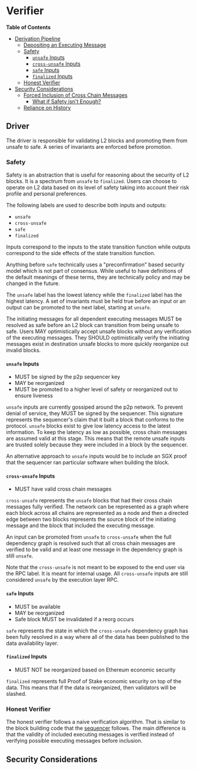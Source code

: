 # Verifier

<!-- START doctoc generated TOC please keep comment here to allow auto update -->
<!-- DON'T EDIT THIS SECTION, INSTEAD RE-RUN doctoc TO UPDATE -->
**Table of Contents**

- [Derivation Pipeline](#derivation-pipeline)
  - [Depositing an Executing Message](#depositing-an-executing-message)
  - [Safety](#safety)
    - [`unsafe` Inputs](#unsafe-inputs)
    - [`cross-unsafe` Inputs](#cross-unsafe-inputs)
    - [`safe` Inputs](#safe-inputs)
    - [`finalized` Inputs](#finalized-inputs)
  - [Honest Verifier](#honest-verifier)
- [Security Considerations](#security-considerations)
  - [Forced Inclusion of Cross Chain Messages](#forced-inclusion-of-cross-chain-messages)
    - [What if Safety isn't Enough?](#what-if-safety-isnt-enough)
  - [Reliance on History](#reliance-on-history)

<!-- END doctoc generated TOC please keep comment here to allow auto update -->

## Driver

The driver is responsible for validating L2 blocks and promoting them from unsafe
to safe. A series of invariants are enforced before promotion.

### Safety

Safety is an abstraction that is useful for reasoning about the security of L2 blocks.
It is a spectrum from `unsafe` to `finalized`. Users can choose to operate on L2 data
based on its level of safety taking into account their risk profile and personal preferences.

The following labels are used to describe both inputs and outputs:

- `unsafe`
- `cross-unsafe`
- `safe`
- `finalized`

Inputs correspond to the inputs to the state transition function while outputs correspond to the side
effects of the state transition function.

Anything before `safe` technically uses a "preconfirmation" based security model which is not part
of consensus. While useful to have definitions of the default meanings of these terms, they are
technically policy and may be changed in the future.

The `unsafe` label has the lowest latency while the `finalized` label has the highest latency.
A set of invariants must be held true before an input or an output can be promoted to the next
label, starting at `unsafe`.

The initiating messages for all dependent executing messages MUST be resolved as safe before an L2 block can transition
from being unsafe to safe. Users MAY optimistically accept unsafe blocks without any verification of the
executing messages. They SHOULD optimistically verify the initiating messages exist in destination unsafe blocks
to more quickly reorganize out invalid blocks.

#### `unsafe` Inputs

- MUST be signed by the p2p sequencer key
- MAY be reorganized
- MUST be promoted to a higher level of safety or reorganized out to ensure liveness

`unsafe` inputs are currently gossiped around the p2p network. To prevent denial of service, they MUST
be signed by the sequencer. This signature represents the sequencer's claim that it
built a block that conforms to the protocol. `unsafe` blocks exist to give low latency access to the
latest information. To keep the latency as low as possible, cross chain messages are assumed valid
at this stage. This means that the remote unsafe inputs are trusted solely because they were
included in a block by the sequencer.

An alternative approach to `unsafe` inputs would be to include an SGX proof that the sequencer ran
particular software when building the block.

#### `cross-unsafe` Inputs

- MUST have valid cross chain messages

`cross-unsafe` represents the `unsafe` blocks that had their cross chain messages fully verified.
The network can be represented as a graph where each block across all chains are represented as
a node and then a directed edge between two blocks represents the source block of the initiating
message and the block that included the executing message.

An input can be promoted from `unsafe` to `cross-unsafe` when the full dependency graph is resolved
such that all cross chain messages are verified to be valid and at least one message in the dependency
graph is still `unsafe`.

Note that the `cross-unsafe` is not meant to be exposed to the end user via the RPC label. It is
meant for internal usage. All `cross-unsafe` inputs are still considered `unsafe` by the execution
layer RPC.

#### `safe` Inputs

- MUST be available
- MAY be reorganized
- Safe block MUST be invalidated if a reorg occurs

`safe` represents the state in which the `cross-unsafe` dependency graph has been fully resolved
in a way where all of the data has been published to the data availability layer.

#### `finalized` Inputs

- MUST NOT be reorganized based on Ethereum economic security

`finalized` represents full Proof of Stake economic security on top of the data. This means that
if the data is reorganized, then validators will be slashed.

### Honest Verifier

The honest verifier follows a naive verification algorithm. That is similar
to the block building code that the [sequencer](./sequencer.md#direct-dependency-confirmation)
follows. The main difference is that the validity of included executing
messages is verified instead of verifying possible executing messages before
inclusion.

## Security Considerations
